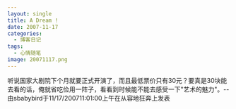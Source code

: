 ```yaml
---
layout: single
title: A Dream !
date: 2007-11-17
categories:
  - 博客日记
tags:
  - 心情随笔
image: 20071117.png
---
```


听说国家大剧院下个月就要正式开演了，而且最低票价只有30元？要真是30块能去看的话，俺就省吃俭用一阵子，看看到时候能不能去感受一下\"艺术的魅力\"。--由sbabybird于11/17/200711&#58;01&#58;00上午在从容地狂奔上发表

